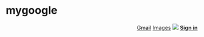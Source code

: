 # mygoogle
<html>
    <head>
        <title>Google_clone</title>
    </head>
    <body>
        <p align="right"><a href="https://mail.google.com/mail">Gmail</a>
            <a href="https://www.google.lv/imghp?hl=lv&authuser=0&ogbl">Images</a>
            <img src="https://sun9-13.userapi.com/impf/BZ_tGvXlE5WvExEnyLLUVNZ_Cy8FV2DFUIkupA/FDQIQ_mVxRY.jpg?size=30x30&quality=96&proxy=1&sign=588b3df78c961876975f3e37906d10f6&type=album">
            <a href="https://accounts.google.com/AccountChooser/signinchooser?service=mail&continue=https%3A%2F%2Fmail.google.com%2Fmail%2F&flowName=GlifWebSignIn&flowEntry=AccountChooser"><strong>Sign in</strong></a>
        <style>
            .googlelogo {
                width: 272px;
                height: 92px;
                position: absolute;
                margin-left: 825px;
                margin-top: 250px;
            }
            .Search {
                border: 1px solid #dfe1e5;;
                border-radius: 19px ;
                width: 570px;
                height: 42px;
                position: absolute;
                margin-left: 680px;
                margin-top: 370px;
            }
            .Searchicon{
                position: absolute;
                width: 17px;
                height: 17px;
                margin-top: 385px;
                margin-left: 690px;
            }
            .footer3 {
      position: absolute;
      margin-left: -920px;
      margin-top: 15px;
      color: #70757a;
    }
    
    .footer4 {
      position: absolute;
      margin-left: -780px;
      margin-top: 15px;
      color: #70757a;
    }

    .footer5 {
      position: absolute;
      margin-left: -690px;
      margin-top: 15px;
      color: #70757a;
    }

    .footer6 {
      position: absolute;
      margin-left: -590px;
      margin-top: 15px;
      color: #70757a;
    }

    .footer7 {
      position: absolute;
      margin-left: 650px;
      margin-top: 15px;
      color: #70757a;
    }

    .footer8 {
      position: absolute;
      margin-left: 775px;
      margin-top: 15px;
      color: #70757a;
    }

    .footer9 {
      position: absolute;
      margin-left: 870px;
      margin-top: 15px;
      color: #70757a;
    }
    .footer {
      position: fixed;
      left: 0;
      bottom: -16px;
      width: 100%;
      height: 50px;
      font-family: arial, sans-serif;
      background-color: rgb(250, 250, 250);
      color: rgba(0, 0, 0, .54);
      text-align: center;
      font-size: 15px;

    }
    .footer2 {
            position: fixed;
            left: 0;
            bottom: 29px;
            width: 100%;
            height: 50px;
            font-family: arial, sans-serif;
            background-color: rgb(250, 250, 250);
            color: rgba(0, 0, 0, .54);
            text-align: left;
            border-bottom: 1px solid #dadce0;
            margin-top: 7px;
        }

        .latvija {
            position: absolute;
            left: 30;
            margin-top: 830px;
            font-family: arial, sans-serif;
            color: rgba(0, 0, 0, .54);
            font-size: 15px;
        }
        </style>
        <p class='footer'>
            <a class='footer3 underline hover' href='#'>Viss par Google</a>
            <a class='footer4 underline hover' href='#'>Reklāma</a>
            <a class='footer5 underline hover' href='#'>Biznesam</a>
            <a class='footer6 underline hover' href='#'>Kā darbojas meklēšana</a>
            <a class='footer7 underline hover' href='#'>Konfidencialitāte</a>
            <a class='footer8 underline hover' href='#'>Nosacījumi</a>
            <a class='footer9 underline hover' href='#'>Iestātijumi</a>
          </p>
          <p class='line2'></p>
          <p class='latvija'>Latvija</p>
        <img class='googlelogo' src='googlelogo1.png'>
        <input class='Search ' scr='Google_mic.png'>
        <img class='Searchicon' src= 'Searchicon.png'>
    </body>
</html>

